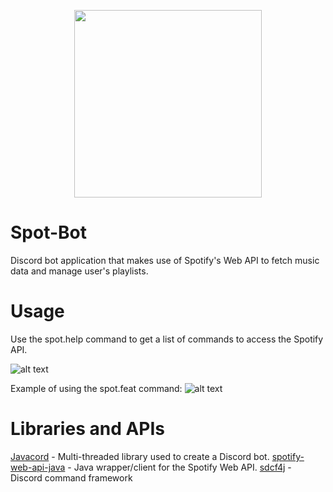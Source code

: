 <p align="center">
  <img width="300" height="300" src="https://user-images.githubusercontent.com/18038318/32081399-2c9c8c6a-ba83-11e7-91f2-477ba57de7d2.png">
</p>

# Spot-Bot
Discord bot application that makes use of Spotify's Web API to fetch music data and manage user's playlists. 

# Usage
Use the spot.help command to get a list of commands to access the Spotify API.

![alt text](https://user-images.githubusercontent.com/18038318/32081156-ae32435c-ba81-11e7-8a35-368e3466e331.PNG)

Example of using the spot.feat command:
![alt text](https://user-images.githubusercontent.com/18038318/32081158-b1780da8-ba81-11e7-89a6-b317d77bd4dc.PNG)

# Libraries and APIs
[Javacord](https://github.com/BtoBastian/Javacord) - Multi-threaded library used to create a Discord bot.
[spotify-web-api-java](https://github.com/thelinmichael/spotify-web-api-java) - Java wrapper/client for the Spotify Web API.
[sdcf4j](https://github.com/BtoBastian/sdcf4j) - Discord command framework 
